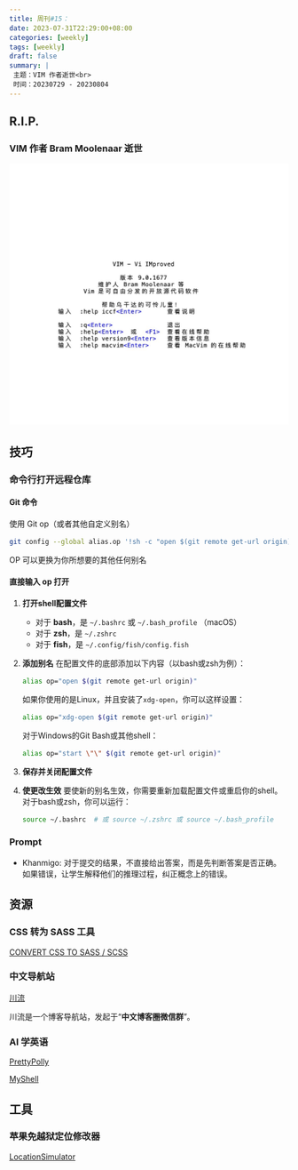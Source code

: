 ```yaml
---
title: 周刊#15：
date: 2023-07-31T22:29:00+08:00
categories: [weekly]
tags: [weekly]
draft: false
summary: |
 主题：VIM 作者逝世<br>
 时间：20230729 - 20230804
---
```


## R.I.P.

### VIM 作者 Bram Moolenaar 逝世

![](https://raw.githubusercontent.com/huyixi/Pics/main/VIM.JPG)

## 技巧

### 命令行打开远程仓库

#### Git 命令

使用 Git op（或者其他自定义别名）

```bash
git config --global alias.op '!sh -c "open $(git remote get-url origin)"'
```

OP 可以更换为你所想要的其他任何别名

#### 直接输入 op 打开

1. **打开shell配置文件**  
   
   - 对于 **bash**，是 `~/.bashrc` 或 `~/.bash_profile` （macOS）
   - 对于 **zsh**，是 `~/.zshrc`
   - 对于 **fish**，是 `~/.config/fish/config.fish`
   
2. **添加别名**
   在配置文件的底部添加以下内容（以bash或zsh为例）：

   ```bash
   alias op="open $(git remote get-url origin)"
   ```

   如果你使用的是Linux，并且安装了`xdg-open`，你可以这样设置：

   ```bash
   alias op="xdg-open $(git remote get-url origin)"
   ```

   对于Windows的Git Bash或其他shell：

   ```bash
   alias op="start \"\" $(git remote get-url origin)"
   ```

3. **保存并关闭配置文件**

4. **使更改生效**
   要使新的别名生效，你需要重新加载配置文件或重启你的shell。对于bash或zsh，你可以运行：

   ```bash
   source ~/.bashrc  # 或 source ~/.zshrc 或 source ~/.bash_profile
   ```

### Prompt

-  Khanmigo: 对于提交的结果，不直接给出答案，而是先判断答案是否正确。如果错误，让学生解释他们的推理过程，纠正概念上的错误。

## 资源

### CSS 转为 SASS 工具

[CONVERT CSS TO SASS / SCSS](http://css2sass.herokuapp.com)

### 中文导航站

[川流](https://chuanliu.org)

川流是一个博客导航站，发起于“**中文博客圈微信群**”。

### AI 学英语

[PrettyPolly](https://www.prettypolly.app/app)

[MyShell](https://myshell.ai)

## 工具

### 苹果免越狱定位修改器

[LocationSimulator](https://github.com/Schlaubischlump/LocationSimulator)
